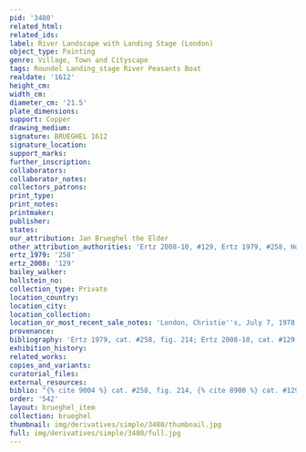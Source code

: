 ```yaml
---
pid: '3480'
related_html: 
related_ids: 
label: River Landscape with Landing Stage (London)
object_type: Painting
genre: Village, Town and Cityscape
tags: Roundel Landing_stage River Peasants Boat
realdate: '1612'
height_cm: 
width_cm: 
diameter_cm: '21.5'
plate_dimensions: 
support: Copper
drawing_medium: 
signature: BRUEGHEL 1612
signature_location: 
support_marks: 
further_inscription: 
collaborators: 
collaborator_notes: 
collectors_patrons: 
print_type: 
print_notes: 
printmaker: 
publisher: 
states: 
our_attribution: Jan Brueghel the Elder
other_attribution_authorities: 'Ertz 2008-10, #129, Ertz 1979, #258, Honig database'
ertz_1979: '258'
ertz_2008: '129'
bailey_walker: 
hollstein_no: 
collection_type: Private
location_country: 
location_city: 
location_collection: 
location_or_most_recent_sale_notes: 'London, Christie''s, July 7, 1978, #173'
provenance: 
bibliography: 'Ertz 1979, cat. #258, fig. 214; Ertz 2008-10, cat. #129, p. 282'
exhibition_history: 
related_works: 
copies_and_variants: 
curatorial_files: 
external_resources: 
biblio: "{% cite 9004 %} cat. #258, fig. 214, {% cite 8900 %} cat. #129, p. 282"
order: '542'
layout: brueghel_item
collection: brueghel
thumbnail: img/derivatives/simple/3480/thumbnail.jpg
full: img/derivatives/simple/3480/full.jpg
---
```

